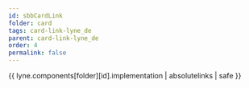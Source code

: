 ```yaml
---
id: sbbCardLink
folder: card
tags: card-link-lyne_de
parent: card-link-lyne_de
order: 4
permalink: false  
---
```

{{ lyne.components[folder][id].implementation | absolutelinks | safe }}




